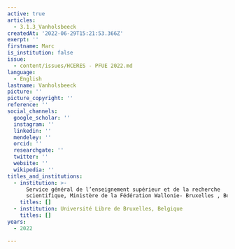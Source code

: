```yaml
---
active: true
articles:
  - 3.1.3_Vanholsbeeck
createdAt: '2022-06-29T15:21:53.366Z'
exerpt: ''
firstname: Marc
is_institution: false
issue:
  - content/issues/HCERES - PFUE 2022.md
language:
  - English
lastname: Vanholsbeeck
picture: ''
picture_copyright: ''
reference: ''
social_channels:
  google_scholar: ''
  instagram: ''
  linkedin: ''
  mendeley: ''
  orcid: ''
  researchgate: ''
  twitter: ''
  website: ''
  wikipedia: ''
titles_and_institutions:
  - institution: >-
      Service général de l’enseignement supérieur et de la recherche
      scientifique, Ministère de la Fédération Wallonie- Bruxelles , Belgique
    titles: []
  - institution: Université Libre de Bruxelles, Belgique
    titles: []
years:
  - 2022

---
```


